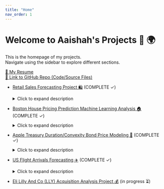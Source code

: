 ```yaml
---
title: "Home"
nav_order: 1
---
```


# Welcome to Aaishah's Projects 🚀 🌍 

This is the homepage of my projects.  
Navigate using the sidebar to explore different sections.

<a href="project1/AaishahAslamResume.pdf" class="btn btn-primary" role="button" target="_blank">📄 My Resume</a>
<br>
<a href="https://github.com/aaishahaslam/projects/tree/main?tab=readme-ov-file" class="btn btn-secondary" role="button" target="_blank">🔗 Link to GitHub Repo (Code/Source Files)</a>
<br>

- [Retail Sales Forecasting Project 🛍️](./project1/) (COMPLETE ✓)
  <details>
    <summary>Click to expand description</summary>
    <p>This project investigates which time series model best predicts retail sales in Queensland’s clothing industry using data from the Australian Bureau of Statistics. ETS models were derived based on investigating specific trends and seasonality in the data, and the models were evaluated for their forecasting accuracy. In-sample fit and out-of-sample forecasting were assessed using RMSE, followed by a rolling window cross-validation. Autocorrelation plots were also compared to investigate whether temporal dependence remained in the data.</p>
  </details>

- [Boston House Pricing Prediction Machine Learning Analysis 🏠](./project2/) (COMPLETE ✓)
  <details>
    <summary>Click to expand description</summary>
    <p>This project examines the key factors influencing Boston home prices using machine learning models (KNN algorithm, step-wise regression, random forest). The goal is to understand which factors drive median home values (medv) and to identify the best predictive model. Stepwise and random forest were used for feature selection, while KNN was used to capture nonlinear, data driven patterns to estimate Boston housing prices. 10-fold cross-validation was used to find different values of k and different sets of predictors, helping identify the most accurate KNN configuration for predicting home values.</p>
  </details>
  
- [Apple Treasury Duration/Convexity Bond Price Modeling 🍎](./project4/) (COMPLETE ✓)
  <details>
    <summary>Click to expand description</summary>
    <p>This project graphs the price/yield relationship of an Apple treasury bond maturing in 5/6/2044. Moving the slider displays a sensitivity analysis for rising and falling interest rates at different rates, showing the corresponding duration, convexity, and price movement on the graph. This gives a better understanding of how bond prices react to interest rate changes, and how duration and convexity together provide a more accurate estimate of price sensitivity, especially for larger interest rate movements.</p>
  </details>
  
- [US Flight Arrivals Forecasting ✈️](./project5/) (COMPLETE ✓)
  <details>
    <summary>Click to expand description</summary>
    <p>This project compares the forecasting performance of ARIMA models to predict quarterly international flight arrivals from the US. After identifying structures in the data, the series was differenced to achieve stationarity, enabling effective use of autocorrelation (ACF) and partial autocorrelation (PACF) plots to guide manual ARIMA selection. An automated ARIMA was also used for comparison and performance was evaluated using RMSE on test forecasts and a rolling cross-validation. Forecasts from both models were plotted and their performance compared.</p>
  </details>

- [Eli Lilly And Co (LLY) Acquisition Analysis Project 💰](./project3/) (in progress ⏳)



